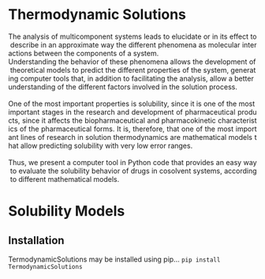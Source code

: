 # Thermodynamic Solutions

<div>
<div style="text-align: justify;">The&nbsp;analysis&nbsp;of&nbsp;multicomponent&nbsp;systems&nbsp;leads&nbsp;to&nbsp;elucidate&nbsp;or&nbsp;in&nbsp;its&nbsp;effect&nbsp;to&nbsp;describe&nbsp;in&nbsp;an&nbsp;approximate&nbsp;way&nbsp;the&nbsp;different&nbsp;phenomena&nbsp;as&nbsp;molecular&nbsp;interactions&nbsp;between&nbsp;the&nbsp;components&nbsp;of&nbsp;a&nbsp;system.</div>
<div style="text-align:
<br />       justify;">Understanding&nbsp;the&nbsp;behavior&nbsp;of&nbsp;these&nbsp;phenomena&nbsp;allows&nbsp;the&nbsp;development&nbsp;of&nbsp;theoretical&nbsp;models&nbsp;to&nbsp;predict&nbsp;the&nbsp;different&nbsp;properties&nbsp;of&nbsp;the&nbsp;system,&nbsp;generating&nbsp;computer&nbsp;tools&nbsp;that,&nbsp;in&nbsp;addition&nbsp;to&nbsp;facilitating&nbsp;the&nbsp;analysis,&nbsp;allow&nbsp;a&nbsp;better&nbsp;understanding&nbsp;of&nbsp;the&nbsp;different&nbsp;factors&nbsp;involved&nbsp;in&nbsp;the&nbsp;solution&nbsp;process.</div>
<br />
<div style="text-align: justify;">One&nbsp;of&nbsp;the&nbsp;most&nbsp;important&nbsp;properties&nbsp;is&nbsp;solubility,&nbsp;since&nbsp;it&nbsp;is&nbsp;one&nbsp;of&nbsp;the&nbsp;most&nbsp;important&nbsp;stages&nbsp;in&nbsp;the&nbsp;research&nbsp;and&nbsp;development&nbsp;of&nbsp;pharmaceutical&nbsp;products,&nbsp;since&nbsp;it&nbsp;affects&nbsp;the&nbsp;biopharmaceutical&nbsp;and&nbsp;pharmacokinetic&nbsp;characteristics&nbsp;of&nbsp;the&nbsp;pharmaceutical&nbsp;forms.&nbsp;It&nbsp;is,&nbsp;therefore,&nbsp;that&nbsp;one&nbsp;of&nbsp;the&nbsp;most&nbsp;important&nbsp;lines&nbsp;of&nbsp;research&nbsp;in&nbsp;solution&nbsp;thermodynamics&nbsp;are&nbsp;mathematical&nbsp;models&nbsp;that&nbsp;allow&nbsp;predicting&nbsp;solubility&nbsp;with&nbsp;very&nbsp;low&nbsp;error&nbsp;ranges.</div>
<br />
<div style="text-align: justify;">Thus,&nbsp;we&nbsp;present&nbsp;a&nbsp;computer&nbsp;tool&nbsp;in&nbsp;Python&nbsp;code&nbsp;that&nbsp;provides&nbsp;an&nbsp;easy&nbsp;way&nbsp;to&nbsp;evaluate&nbsp;the&nbsp;solubility&nbsp;behavior&nbsp;of&nbsp;drugs&nbsp;in&nbsp;cosolvent&nbsp;systems,&nbsp;according&nbsp;to&nbsp;different&nbsp;mathematical&nbsp;models.</div>
</div>

# Solubility Models

##  Installation
TermodynamicSolutions may be installed using pip...
 ```pip install TermodynamicSolutions ```



